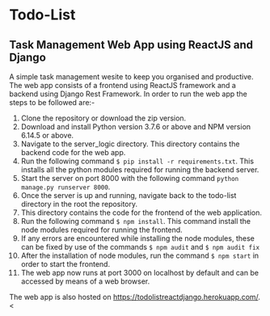 # Todo-List
## Task Management Web App using ReactJS and Django 
A simple task management wesite to keep you organised and productive. The web app consists of a frontend using ReactJS framework and a backend using Django Rest Framework.
In order to run the web app the steps to be followed are:-
1. Clone the repository or download the zip version.
2. Download and install Python version 3.7.6 or above and NPM version 6.14.5 or above.
3. Navigate to the server_logic directory. This directory contains the backend code for the web app.
3. Run the following command ```$ pip install -r requirements.txt```. This installs all the python modules required for running the backend server.
4. Start the server on port 8000 with the following command ``` python manage.py runserver 8000 ```.
5. Once the server is up and running, navigate back to the todo-list directory in the root the repository.
6. This directory contains the code for the frontend of the web application.
7. Run the following command ```$ npm install```. This command install the node modules required for running the frontend.
8. If any errors are encountered while installing the node modules, these can be fixed by use of the commands ```$ npm audit``` and ```$ npm audit fix``` 
9. After the installation of node modules, run the command ```$ npm start``` in order to start the frontend. 
10. The web app now runs at port 3000 on localhost by default and can be accessed by means of a web browser.

The web app is also hosted on <https://todolistreactdjango.herokuapp.com/>.
<
